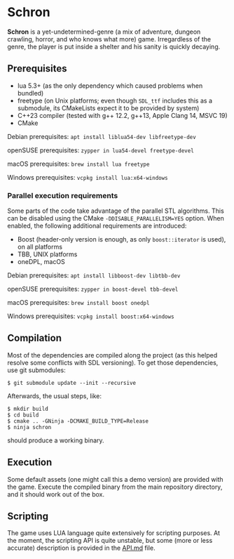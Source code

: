 # Schron

**Schron** is a yet-undetermined-genre (a mix of adventure, dungeon
crawling, horror, and who knows what more) game. Irregardless of the
genre, the player is put inside a shelter and his sanity is quickly
decaying.

## Prerequisites

* lua 5.3+ (as the only dependency which caused problems when bundled)
* freetype (on Unix platforms; even though `SDL_ttf` includes this as
  a submodule, its CMakeLists expect it to be provided by system)
* C++23 compiler (tested with g++ 12.2, g++13, Apple Clang 14, MSVC 19)
* CMake

Debian prerequisites: `apt install liblua54-dev libfreetype-dev`

openSUSE prerequisites: `zypper in lua54-devel freetype-devel`

macOS prerequisites: `brew install lua freetype`

Windows prerequisites: `vcpkg install lua:x64-windows`

### Parallel execution requirements

Some parts of the code take advantage of the parallel STL algorithms.
This can be disabled using the CMake `-DDISABLE_PARALLELISM=YES` option.
When enabled, the following additional requirements are introduced:

* Boost (header-only version is enough, as only `boost::iterator` is
  used), on all platforms
* TBB, UNIX platforms
* oneDPL, macOS

Debian prerequisites: `apt install libboost-dev libtbb-dev`

openSUSE prerequisites: `zypper in boost-devel tbb-devel`

macOS prerequisites: `brew install boost onedpl`

Windows prerequisites: `vcpkg install boost:x64-windows`

## Compilation

Most of the dependencies are compiled along the project (as this
helped resolve some conflicts with SDL versioning). To get those
dependencies, use git submodules:

```console
$ git submodule update --init --recursive
```

Afterwards, the usual steps, like:

```console
$ mkdir build
$ cd build
$ cmake .. -GNinja -DCMAKE_BUILD_TYPE=Release
$ ninja schron
```

should produce a working binary.

## Execution

Some default assets (one might call this a demo version) are
provided with the game. Execute the compiled binary from the main
repository directory, and it should work out of the box.

## Scripting

The game uses LUA language quite extensively for scripting purposes.
At the moment, the scripting API is quite unstable, but some (more or
less accurate) description is provided in the [API.md](API.md) file.
